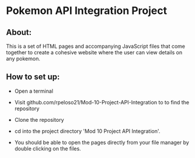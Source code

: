# Pokemon API Integration Project

## About:
This is a set of HTML pages and accompanying JavaScript files that come together to create a cohesive website where the user can view details on any pokemon.

## How to set up:
- Open a terminal

- Visit github.com/rpeloso21/Mod-10-Project-API-Integration to to find the repository

- Clone the repository

- cd into the project directory 'Mod 10 Project API Integration'.

- You should be able to open the pages directly from your file manager by double clicking on the files.
